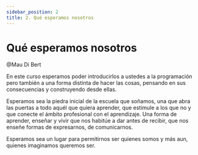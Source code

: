 ```yaml
---
sidebar_position: 2
title: 2. Qué esperamos nosotros
---
```


# Qué esperamos nosotros

@Mau Di Bert

En este curso esperamos poder introducirlos a ustedes a la programación pero también a una forma distinta de hacer las cosas, pensando en sus consecuencias y construyendo desde ellas.

Esperamos sea la piedra inicial de la escuela que soñamos, una que abra las puertas a todo aquél que quiera aprender, que estimule a los que no y que conecte el ámbito profesional con el aprendizaje. Una forma de aprender, enseñar y vivir que nos habitúe a dar antes de recibir, que nos enseñe formas de expresarnos, de comunicarnos.

Esperamos sea un lugar para permitirnos ser quienes somos y más aun, quienes imaginamos queremos ser.
